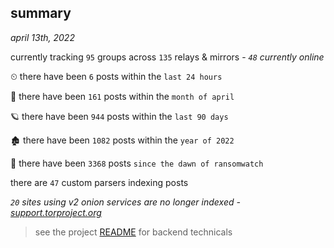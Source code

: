 
## summary
_april 13th, 2022_

currently tracking `95` groups across `135` relays & mirrors - _`48` currently online_

⏲ there have been `6` posts within the `last 24 hours`

🦈 there have been `161` posts within the `month of april`

🪐 there have been `944` posts within the `last 90 days`

🏚 there have been `1082` posts within the `year of 2022`

🦕 there have been `3368` posts `since the dawn of ransomwatch`

there are `47` custom parsers indexing posts

_`20` sites using v2 onion services are no longer indexed - [support.torproject.org](https://support.torproject.org/onionservices/v2-deprecation/)_

> see the project [README](https://github.com/thetanz/ransomwatch#ransomwatch--) for backend technicals
